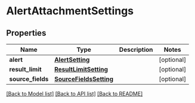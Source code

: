 # AlertAttachmentSettings

## Properties
Name | Type | Description | Notes
------------ | ------------- | ------------- | -------------
**alert** | [**AlertSetting**](AlertSetting.md) |  | [optional] 
**result_limit** | [**ResultLimitSetting**](ResultLimitSetting.md) |  | [optional] 
**source_fields** | [**SourceFieldsSetting**](SourceFieldsSetting.md) |  | [optional] 

[[Back to Model list]](../README.md#documentation-for-models) [[Back to API list]](../README.md#documentation-for-api-endpoints) [[Back to README]](../README.md)


